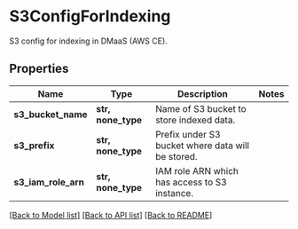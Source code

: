 # S3ConfigForIndexing

S3 config for indexing in DMaaS (AWS CE).

## Properties
Name | Type | Description | Notes
------------ | ------------- | ------------- | -------------
**s3_bucket_name** | **str, none_type** | Name of S3 bucket to store indexed data. | 
**s3_prefix** | **str, none_type** | Prefix under S3 bucket where data will be stored. | 
**s3_iam_role_arn** | **str, none_type** | IAM role ARN which has access to S3 instance. | 

[[Back to Model list]](../README.md#documentation-for-models) [[Back to API list]](../README.md#documentation-for-api-endpoints) [[Back to README]](../README.md)


